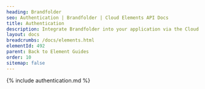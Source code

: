 ```yaml
---
heading: Brandfolder
seo: Authentication | Brandfolder | Cloud Elements API Docs
title: Authentication
description: Integrate Brandfolder into your application via the Cloud Elements APIs.
layout: docs
breadcrumbs: /docs/elements.html
elementId: 492
parent: Back to Element Guides
order: 10
sitemap: false
---
```


{% include authentication.md %}
